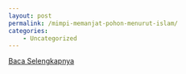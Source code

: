 ```yaml
---
layout: post
permalink: /mimpi-memanjat-pohon-menurut-islam/
categories:
    - Uncategorized
---
```


[Baca Selengkapnya](/01)